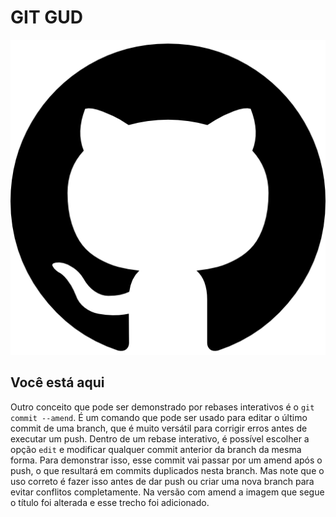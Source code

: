 # GIT GUD

![Git Gud Meme](images/github.png)

## Você está aqui

Outro conceito que pode ser demonstrado por rebases interativos é o `git commit --amend`. É um comando que pode ser usado para editar o último commit de uma branch, que é muito versátil para corrigir erros antes de executar um push. Dentro de um rebase interativo, é possível escolher a opção `edit` e modificar qualquer commit anterior da branch da mesma forma. Para demonstrar isso, esse commit vai passar por um amend após o push, o que resultará em commits duplicados nesta branch. Mas note que o uso correto é fazer isso antes de dar push ou criar uma nova branch para evitar conflitos completamente. Na versão com amend a imagem que segue o título foi alterada e esse trecho foi adicionado.
